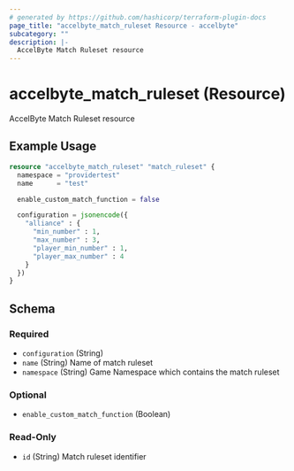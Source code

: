 ```yaml
---
# generated by https://github.com/hashicorp/terraform-plugin-docs
page_title: "accelbyte_match_ruleset Resource - accelbyte"
subcategory: ""
description: |-
  AccelByte Match Ruleset resource
---
```


# accelbyte_match_ruleset (Resource)

AccelByte Match Ruleset resource

## Example Usage

```terraform
resource "accelbyte_match_ruleset" "match_ruleset" {
  namespace = "providertest"
  name      = "test"

  enable_custom_match_function = false

  configuration = jsonencode({
    "alliance" : {
      "min_number" : 1,
      "max_number" : 3,
      "player_min_number" : 1,
      "player_max_number" : 4
    }
  })
}
```

<!-- schema generated by tfplugindocs -->
## Schema

### Required

- `configuration` (String)
- `name` (String) Name of match ruleset
- `namespace` (String) Game Namespace which contains the match ruleset

### Optional

- `enable_custom_match_function` (Boolean)

### Read-Only

- `id` (String) Match ruleset identifier
